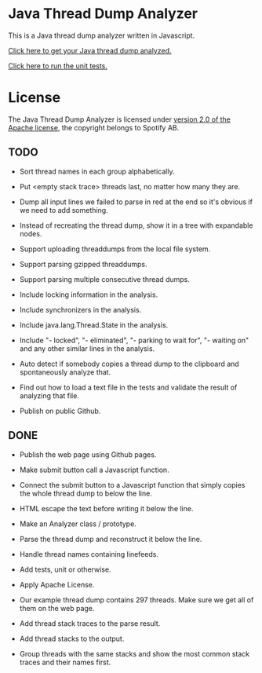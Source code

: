 <!--- -*-markdown-*- -->

# Java Thread Dump Analyzer

This is a Java thread dump analyzer written in Javascript.

[Click here to get your Java thread dump analyzed.](https://ghe.spotify.net/pages/walles/threaddump-analyzer/)

[Click here to run the unit tests.](https://ghe.spotify.net/pages/walles/threaddump-analyzer/test.html)

# License

The Java Thread Dump Analyzer is licensed under
[version 2.0 of the Apache license](http://www.apache.org/licenses/LICENSE-2.0.html),
the copyright belongs to Spotify AB.

## TODO
* Sort thread names in each group alphabetically.

* Put \<empty stack trace\> threads last, no matter how many they are.

* Dump all input lines we failed to parse in red at the end so it's
obvious if we need to add something.

* Instead of recreating the thread dump, show it in a tree with
expandable nodes.

* Support uploading threaddumps from the local file system.

* Support parsing gzipped threaddumps.

* Support parsing multiple consecutive thread dumps.

* Include locking information in the analysis.

* Include synchronizers in the analysis.

* Include java.lang.Thread.State in the analysis.

* Include "- locked", "- eliminated", "- parking to wait for", "-
  waiting on" and any other similar lines in the analysis.

* Auto detect if somebody copies a thread dump to the clipboard and
spontaneously analyze that.

* Find out how to load a text file in the tests and validate the
result of analyzing that file.

* Publish on public Github.


## DONE
* Publish the web page using Github pages.

* Make submit button call a Javascript function.

* Connect the submit button to a Javascript function that simply
copies the whole thread dump to below the line.

* HTML escape the text before writing it below the line.

* Make an Analyzer class / prototype.

* Parse the thread dump and reconstruct it below the line.

* Handle thread names containing linefeeds.

* Add tests, unit or otherwise.

* Apply Apache License.

* Our example thread dump contains 297 threads. Make sure we get all
of them on the web page.

* Add thread stack traces to the parse result.

* Add thread stacks to the output.

* Group threads with the same stacks and show the most common stack
traces and their names first.
